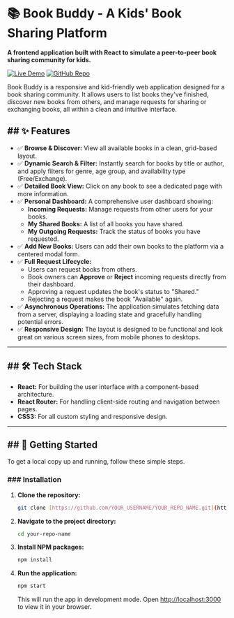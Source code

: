 # 📚 Book Buddy - A Kids' Book Sharing Platform

**A frontend application built with React to simulate a peer-to-peer book sharing community for kids.**

[![Live Demo](https://img.shields.io/badge/Live-Demo-brightgreen?style=for-the-badge)](https://YOUR_DEPLOYMENT_LINK_HERE.vercel.app)
[![GitHub Repo](https://img.shields.io/badge/GitHub-Repo-blue?style=for-the-badge)](https://github.com/YOUR_USERNAME/YOUR_REPO_NAME)

Book Buddy is a responsive and kid-friendly web application designed for a book sharing community. It allows users to list books they've finished, discover new books from others, and manage requests for sharing or exchanging books, all within a clean and intuitive interface.


## ## ✨ Features

* ✅ **Browse & Discover:** View all available books in a clean, grid-based layout.
* ✅ **Dynamic Search & Filter:** Instantly search for books by title or author, and apply filters for genre, age group, and availability type (Free/Exchange).
* ✅ **Detailed Book View:** Click on any book to see a dedicated page with more information.
* ✅ **Personal Dashboard:** A comprehensive user dashboard showing:
    * **Incoming Requests:** Manage requests from other users for your books.
    * **My Shared Books:** A list of all books you have shared.
    * **My Outgoing Requests:** Track the status of books you have requested.
* ✅ **Add New Books:** Users can add their own books to the platform via a centered modal form.
* ✅ **Full Request Lifecycle:**
    * Users can request books from others.
    * Book owners can **Approve** or **Reject** incoming requests directly from their dashboard.
    * Approving a request updates the book's status to "Shared."
    * Rejecting a request makes the book "Available" again.
* ✅ **Asynchronous Operations:** The application simulates fetching data from a server, displaying a loading state and gracefully handling potential errors.
* ✅ **Responsive Design:** The layout is designed to be functional and look great on various screen sizes, from mobile phones to desktops.

---

## ## 🛠️ Tech Stack

* **React:** For building the user interface with a component-based architecture.
* **React Router:** For handling client-side routing and navigation between pages.
* **CSS3:** For all custom styling and responsive design.

---

## ## 🚀 Getting Started

To get a local copy up and running, follow these simple steps.

### ### Installation

1.  **Clone the repository:**
    ```bash
    git clone [https://github.com/YOUR_USERNAME/YOUR_REPO_NAME.git](https://github.com/YOUR_USERNAME/YOUR_REPO_NAME.git)
    ```
2.  **Navigate to the project directory:**
    ```bash
    cd your-repo-name
    ```
3.  **Install NPM packages:**
    ```bash
    npm install
    ```
4.  **Run the application:**
    ```bash
    npm start
    ```
    This will run the app in development mode. Open [http://localhost:3000](http://localhost:3000) to view it in your browser.